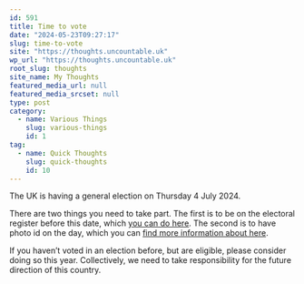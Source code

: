 ```yaml
---
id: 591
title: Time to vote
date: "2024-05-23T09:27:17"
slug: time-to-vote
site: "https://thoughts.uncountable.uk"
wp_url: "https://thoughts.uncountable.uk"
root_slug: thoughts
site_name: My Thoughts
featured_media_url: null
featured_media_srcset: null
type: post
category:
  - name: Various Things
    slug: various-things
    id: 1
tag:
  - name: Quick Thoughts
    slug: quick-thoughts
    id: 10
---
```



<p>The UK is having a general election on Thursday 4 July 2024.  </p>



<p>There are two things you need to take part.  The first is to be on the electoral register before this date, which <a href="https://www.gov.uk/register-to-vote">you can do here</a>.  The second is to have photo id on the day, which you can <a href="https://www.gov.uk/how-to-vote/photo-id-youll-need">find more information about here</a>.</p>



<p>If you haven&#8217;t voted in an election before, but are eligible, please consider doing so this year.  Collectively, we need to take responsibility for the future direction of this country.</p>
